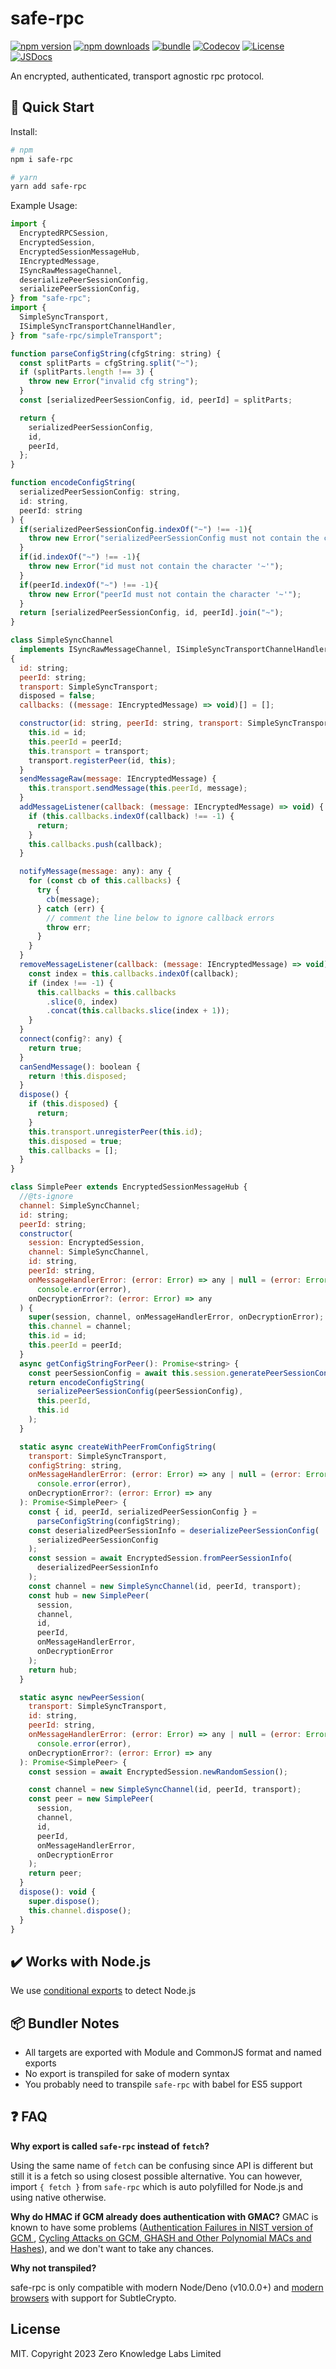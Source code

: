 # safe-rpc

[![npm version][npm-version-src]][npm-version-href]
[![npm downloads][npm-downloads-src]][npm-downloads-href]
[![bundle][bundle-src]][bundle-href]
[![Codecov][codecov-src]][codecov-href]
[![License][license-src]][license-href]
[![JSDocs][jsdocs-src]][jsdocs-href]

An encrypted, authenticated, transport agnostic rpc protocol.

## 🚀 Quick Start

Install:

```bash
# npm
npm i safe-rpc

# yarn
yarn add safe-rpc
```

Example Usage:

```js
import {
  EncryptedRPCSession,
  EncryptedSession,
  EncryptedSessionMessageHub,
  IEncryptedMessage,
  ISyncRawMessageChannel,
  deserializePeerSessionConfig,
  serializePeerSessionConfig,
} from "safe-rpc";
import {
  SimpleSyncTransport,
  ISimpleSyncTransportChannelHandler,
} from "safe-rpc/simpleTransport";

function parseConfigString(cfgString: string) {
  const splitParts = cfgString.split("~");
  if (splitParts.length !== 3) {
    throw new Error("invalid cfg string");
  }
  const [serializedPeerSessionConfig, id, peerId] = splitParts;

  return {
    serializedPeerSessionConfig,
    id,
    peerId,
  };
}

function encodeConfigString(
  serializedPeerSessionConfig: string,
  id: string,
  peerId: string
) {
  if(serializedPeerSessionConfig.indexOf("~") !== -1){
    throw new Error("serializedPeerSessionConfig must not contain the character '~'");
  }
  if(id.indexOf("~") !== -1){
    throw new Error("id must not contain the character '~'");
  }
  if(peerId.indexOf("~") !== -1){
    throw new Error("peerId must not contain the character '~'");
  }
  return [serializedPeerSessionConfig, id, peerId].join("~");
}

class SimpleSyncChannel
  implements ISyncRawMessageChannel, ISimpleSyncTransportChannelHandler
{
  id: string;
  peerId: string;
  transport: SimpleSyncTransport;
  disposed = false;
  callbacks: ((message: IEncryptedMessage) => void)[] = [];

  constructor(id: string, peerId: string, transport: SimpleSyncTransport) {
    this.id = id;
    this.peerId = peerId;
    this.transport = transport;
    transport.registerPeer(id, this);
  }
  sendMessageRaw(message: IEncryptedMessage) {
    this.transport.sendMessage(this.peerId, message);
  }
  addMessageListener(callback: (message: IEncryptedMessage) => void) {
    if (this.callbacks.indexOf(callback) !== -1) {
      return;
    }
    this.callbacks.push(callback);
  }

  notifyMessage(message: any): any {
    for (const cb of this.callbacks) {
      try {
        cb(message);
      } catch (err) {
        // comment the line below to ignore callback errors
        throw err;
      }
    }
  }
  removeMessageListener(callback: (message: IEncryptedMessage) => void) {
    const index = this.callbacks.indexOf(callback);
    if (index !== -1) {
      this.callbacks = this.callbacks
        .slice(0, index)
        .concat(this.callbacks.slice(index + 1));
    }
  }
  connect(config?: any) {
    return true;
  }
  canSendMessage(): boolean {
    return !this.disposed;
  }
  dispose() {
    if (this.disposed) {
      return;
    }
    this.transport.unregisterPeer(this.id);
    this.disposed = true;
    this.callbacks = [];
  }
}

class SimplePeer extends EncryptedSessionMessageHub {
  //@ts-ignore
  channel: SimpleSyncChannel;
  id: string;
  peerId: string;
  constructor(
    session: EncryptedSession,
    channel: SimpleSyncChannel,
    id: string,
    peerId: string,
    onMessageHandlerError: (error: Error) => any | null = (error: Error) =>
      console.error(error),
    onDecryptionError?: (error: Error) => any
  ) {
    super(session, channel, onMessageHandlerError, onDecryptionError);
    this.channel = channel;
    this.id = id;
    this.peerId = peerId;
  }
  async getConfigStringForPeer(): Promise<string> {
    const peerSessionConfig = await this.session.generatePeerSessionConfig();
    return encodeConfigString(
      serializePeerSessionConfig(peerSessionConfig),
      this.peerId,
      this.id
    );
  }

  static async createWithPeerFromConfigString(
    transport: SimpleSyncTransport,
    configString: string,
    onMessageHandlerError: (error: Error) => any | null = (error: Error) =>
      console.error(error),
    onDecryptionError?: (error: Error) => any
  ): Promise<SimplePeer> {
    const { id, peerId, serializedPeerSessionConfig } =
      parseConfigString(configString);
    const deserializedPeerSessionInfo = deserializePeerSessionConfig(
      serializedPeerSessionConfig
    );
    const session = await EncryptedSession.fromPeerSessionInfo(
      deserializedPeerSessionInfo
    );
    const channel = new SimpleSyncChannel(id, peerId, transport);
    const hub = new SimplePeer(
      session,
      channel,
      id,
      peerId,
      onMessageHandlerError,
      onDecryptionError
    );
    return hub;
  }

  static async newPeerSession(
    transport: SimpleSyncTransport,
    id: string,
    peerId: string,
    onMessageHandlerError: (error: Error) => any | null = (error: Error) =>
      console.error(error),
    onDecryptionError?: (error: Error) => any
  ): Promise<SimplePeer> {
    const session = await EncryptedSession.newRandomSession();

    const channel = new SimpleSyncChannel(id, peerId, transport);
    const peer = new SimplePeer(
      session,
      channel,
      id,
      peerId,
      onMessageHandlerError,
      onDecryptionError
    );
    return peer;
  }
  dispose(): void {
    super.dispose();
    this.channel.dispose();
  }
}


```

## ✔️ Works with Node.js

We use [conditional exports](https://nodejs.org/api/packages.html#packages_conditional_exports) to detect Node.js


## 📦 Bundler Notes

- All targets are exported with Module and CommonJS format and named exports
- No export is transpiled for sake of modern syntax
- You probably need to transpile `safe-rpc` with babel for ES5 support

## ❓ FAQ

**Why export is called `safe-rpc` instead of `fetch`?**

Using the same name of `fetch` can be confusing since API is different but still it is a fetch so using closest possible alternative. You can however, import `{ fetch }` from `safe-rpc` which is auto polyfilled for Node.js and using native otherwise.

**Why do HMAC if GCM already does authentication with GMAC?**
GMAC is known to have some problems ([Authentication Failures in NIST version of GCM ](https://csrc.nist.gov/csrc/media/projects/block-cipher-techniques/documents/bcm/joux_comments.pdf), [Cycling Attacks on GCM, GHASH
and Other Polynomial MACs and Hashes](https://eprint.iacr.org/2011/202.pdf)), and we don't want to take any chances.

**Why not transpiled?**

safe-rpc is only compatible with modern Node/Deno (v10.0.0+) and [modern browsers](https://developer.mozilla.org/en-US/docs/Web/API/SubtleCrypto/encrypt#browser_compatibility) with support for SubtleCrypto.

## License

MIT. Copyright 2023 Zero Knowledge Labs Limited

<!-- Badges -->
[npm-version-src]: https://img.shields.io/npm/v/safe-rpc?style=flat&colorA=18181B&colorB=F0DB4F
[npm-version-href]: https://npmjs.com/package/safe-rpc
[npm-downloads-src]: https://img.shields.io/npm/dm/safe-rpc?style=flat&colorA=18181B&colorB=F0DB4F
[npm-downloads-href]: https://npmjs.com/package/safe-rpc
[codecov-src]: https://img.shields.io/codecov/c/gh/OpenAssetStandards/safe-rpc/main?style=flat&colorA=18181B&colorB=F0DB4F
[codecov-href]: https://codecov.io/gh/OpenAssetStandards/safe-rpc
[bundle-src]: https://img.shields.io/bundlephobia/minzip/safe-rpc?style=flat&colorA=18181B&colorB=F0DB4F
[bundle-href]: https://bundlephobia.com/result?p=safe-rpc
[license-src]: https://img.shields.io/github/license/OpenAssetStandards/safe-rpc.svg?style=flat&colorA=18181B&colorB=F0DB4F
[license-href]: https://github.com/OpenAssetStandards/safe-rpc/blob/main/LICENSE
[jsdocs-src]: https://img.shields.io/badge/jsDocs.io-reference-18181B?style=flat&colorA=18181B&colorB=F0DB4F
[jsdocs-href]: https://www.jsdocs.io/package/safe-rpc

